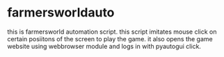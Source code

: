 # farmersworldauto

this is farmersworld automation script. this script imitates mouse click on certain posiitons of the screen to play the game.
it also opens the game website using webbrowser module and logs in with pyautogui click.
